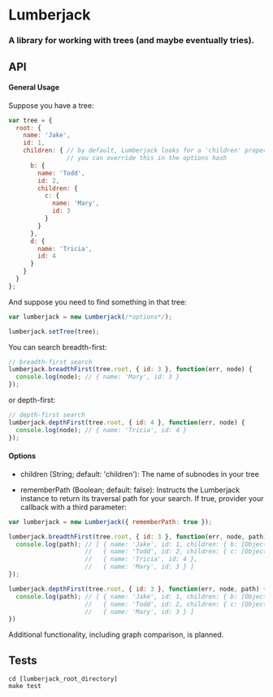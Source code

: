 Lumberjack
===

### A library for working with trees (and maybe eventually tries).

API
---

#### General Usage

Suppose you have a tree:
```javascript
var tree = {
  root: {
    name: 'Jake',
    id: 1,
    children: { // by default, Lumberjack looks for a 'children' property;
                // you can override this in the options hash
      b: {
        name: 'Todd',
        id: 2,
        children: {
          c: { 
            name: 'Mary',
            id: 3
          }
        }
      },
      d: {
        name: 'Tricia',
        id: 4
      }
    }
  }
};
```

And suppose you need to find something in that tree:
```javascript
var lumberjack = new Lumberjack(/*options*/);

lumberjack.setTree(tree);
```

You can search breadth-first:
```javascript
// breadth-first search
lumberjack.breadthFirst(tree.root, { id: 3 }, function(err, node) {
  console.log(node); // { name: 'Mary', id: 3 }
});
```

or depth-first:
```javascript
// depth-first search
lumberjack.depthFirst(tree.root, { id: 4 }, function(err, node) {
  console.log(node); // { name: 'Tricia', id: 4 }
});
```

#### Options
- children (String; default: 'children'): The name of subnodes in your tree

- rememberPath (Boolean; default: false): Instructs the Lumberjack instance to return its traversal path for your search. If true, provider your callback with a third parameter:
```javascript
var lumberjack = new Lumberjack({ rememberPath: true });

lumberjack.breadthFirst(tree.root, { id: 3 }, function(err, node, path) {
  console.log(path); // [ { name: 'Jake', id: 1, children: { b: [Object], d: [Object] } },
                     //   { name: 'Todd', id: 2, children: { c: [Object] } },
                     //   { name: 'Tricia', id: 4 },
                     //   { name: 'Mary', id: 3 } ]
});

lumberjack.depthFirst(tree.root, { id: 3 }, function(err, node, path) {
  console.log(path); // [ { name: 'Jake', id: 1, children: { b: [Object], d: [Object] } },
                     //   { name: 'Todd', id: 2, children: { c: [Object] } },
                     //   { name: 'Mary', id: 3 } ]
})
```

Additional functionality, including graph comparison, is planned.

Tests
---

```
cd [lumberjack_root_directory]
make test
```
